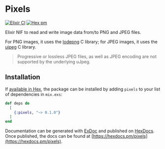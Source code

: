 # Pixels

[![Elixir CI](https://github.com/arjan/pixels/actions/workflows/elixir.yml/badge.svg)](https://github.com/arjan/pixels/actions/workflows/elixir.yml)
[![Hex pm](https://img.shields.io/hexpm/v/pixels.svg?style=flat)](https://hex.pm/packages/pixels)

Elixir NIF to read and write image data from/to PNG and JPEG files.

For PNG images, it uses the [lodepng][lodepng] C library; for JPEG
images, it uses the [ujpeg][ujpeg] C library.

> Progressive or lossless JPEG files, as well as JPEG encoding are not supported by the underlying uJpeg.

[lodepng]: https://lodev.org/lodepng/
[ujpeg]: https://svn.emphy.de/nanojpeg/trunk/ujpeg/

## Installation

If [available in Hex](https://hex.pm/docs/publish), the package can be installed
by adding `pixels` to your list of dependencies in `mix.exs`:

```elixir
def deps do
  [
    {:pixels, "~> 0.1.0"}
  ]
end
```

Documentation can be generated with [ExDoc](https://github.com/elixir-lang/ex_doc)
and published on [HexDocs](https://hexdocs.pm). Once published, the docs can
be found at [https://hexdocs.pm/pixels](https://hexdocs.pm/pixels).
